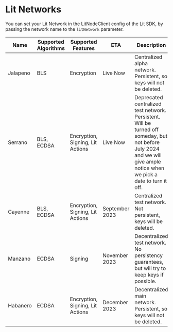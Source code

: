 # Lit Networks

You can set your Lit Network in the LitNodeClient config of the Lit SDK, by passing the network name to the `litNetwork` parameter.

| Name     | Supported Algorithms | Supported Features               | ETA            | Description                                                                                                                                                             | Status                                        |
| -------- | -------------------- | -------------------------------- | -------------- | ----------------------------------------------------------------------------------------------------------------------------------------------------------------------- | --------------------------------------------- |
| Jalapeno | BLS                  | Encryption                       | Live Now       | Centralized alpha network. Persistent, so keys will not be deleted.                                                                                                     | https://jalapeno-status.litprotocol.com/      |
| Serrano  | BLS, ECDSA           | Encryption, Signing, Lit Actions | Live Now       | Deprecated centralized test network. Persistent. Will be turned off someday, but not before July 2024 and we will give ample notice when we pick a date to turn it off. | https://serrano-status.litprotocol.com/       |
| Cayenne  | BLS, ECDSA           | Encryption, Signing, Lit Actions | September 2023 | Centralized test network. Not persistent, keys will be deleted.                                                                                                         | Beta: https://cayenne-status.litprotocol.com/ |
| Manzano  | ECDSA                | Signing                          | November 2023  | Decentralized test network. No persistency guarantees, but will try to keep keys if possible.                                                                           | Coming Soon                                   |
| Habanero | ECDSA                | Encryption, Signing, Lit Actions | December 2023  | Decentralized main network. Persistent, so keys will not be deleted.                                                                                                    | Coming Soon                                   |
